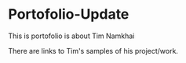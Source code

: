 # Portofolio-Update
This is portofolio is about Tim Namkhai


There are links to Tim's samples of his project/work.